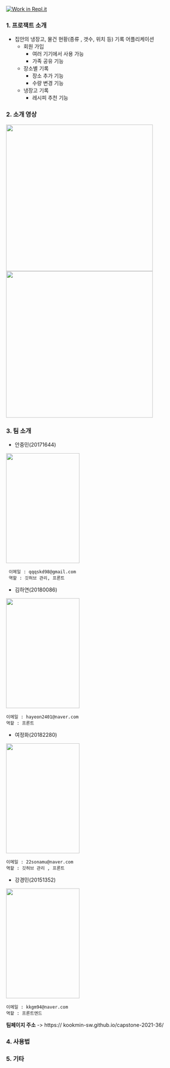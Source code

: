 [![Work in Repl.it](https://classroom.github.com/assets/work-in-replit-14baed9a392b3a25080506f3b7b6d57f295ec2978f6f33ec97e36a161684cbe9.svg)](https://classroom.github.com/online_ide?assignment_repo_id=380312&assignment_repo_type=GroupAssignmentRepo)






### 1. 프로잭트 소개

- 집안의 냉장고, 물건 현황(종류 , 갯수, 위치 등) 기록 어플리케이션
  - 회원 가입 
    - 여러 기기에서 사용 가능
    - 가족 공유 기능
  - 장소별 기록
    - 장소 추가 기능
    - 수량 변경 기능
  - 냉장고 기록
    - 레시피 추천 기능
    

### 2. 소개 영상

<img src = "https://user-images.githubusercontent.com/73538957/110810764-73eecf80-82c9-11eb-9122-71162335cf61.png" width="400px">

<img src = "https://user-images.githubusercontent.com/73538957/110810933-9a146f80-82c9-11eb-9a8c-dc68fbe8bda2.png" width="400px">

### 3. 팀 소개

- 안중민(20171644)
  
 <img src = "https://user-images.githubusercontent.com/73538957/110902317-0d10fb00-8349-11eb-9868-38bff6f675e0.png" width="200px" height="300px">


```
 이메일 : qqqskd98@gmail.com
 역할 : 깃허브 관리, 프론트
```
 

- 김하연(20180086)

<img src = "https://user-images.githubusercontent.com/73538957/110902572-74c74600-8349-11eb-9dd5-469cad39c5f9.png" width="200px" height="300px">

```
이메일 : hayeon2401@naver.com
역할 : 프론트
```


- 여정화(20182280)

<img src = "https://user-images.githubusercontent.com/73538957/110902700-a3452100-8349-11eb-9b4d-08e1e8c3fd7e.png" width="200px" height="300px">

```
이메일 : 22sonamu@naver.com
역할 : 깃허브 관리 , 프론트
```

- 강경민(20151352)


<img src = "https://user-images.githubusercontent.com/73538957/110902819-cd96de80-8349-11eb-9d9d-87a78f9a1a1a.png" width="200px" height="300px">

```
이메일 : kkgm94@naver.com
역할 : 프론트엔드
```

**팀페이지 주소** -> https:// kookmin-sw.github.io/capstone-2021-36/

### 4. 사용법



### 5. 기타




